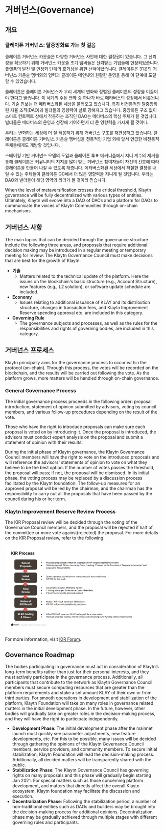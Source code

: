 # 거버넌스(Governance)<a id="governance"></a>

## 개요 <a id="overview"></a>

### 클레이튼 거버넌스: 탈중앙화로 가는 첫 걸음<a id="klaytn-governance-taking-the-first-step-to-decentralization"></a>

클레이튼 거버넌스 카운슬은 다양한 거버넌스 사안에 대한 결정권이 있습니다. 그 신뢰성을 확보하기 위해 거버넌스 카운슬 초기 멤버들은 신뢰받는 기업들에 한정되었습니다. 플랫폼의 발전 및 안정화 단계의 효과성을 위한 선택이었습니다. 클레이튼은 31곳의 거버넌스 카운슬 멤버와의 협력과 클레이튼 메인넷의 원활한 운영을 통해 이 단계에 도달할 수 있었습니다.

클레이튼은 클레이튼 거버넌스가 우리 세계의 변화와 정렬된 클레이튼의 성장을 이끌어야 한다고 믿습니다. 이 세계의 주된 변화 중 하나가 바로 메타버스의 성장에서 비롯됩니다. 기술 진보는 더 메타버스화된 세상을 불러오고 있습니다. 특히 비전통적인 탈중앙화된 자율 조직(DAO)과 빌더들의 영향력이 날로 강해지고 있습니다. 중앙화된 구조 없이 스마트 컨트랙트 상에서 작동하는 조직인 DAO는 메타버스의 핵심 주체가 될 것입니다. 빌더들은 메타버스의 운영과 성장에 기여하면서 더 큰 영향력을 가지게 될 것이다.

우리는 변화하는 세상에 더 잘 적응하기 위해 거버넌스 구조를 재편성하고 있습니다. 클레이튼은 클레이튼 거버넌스 카운슬 멤버십을 전통적인 기업 외에 앞서 언급한 비전통적 주체들에게도 개방할 것입니다.

스테이킹 기반 거버넌스 모델의 도입과 클레이튼 투표 메커니즘에서 지니 계수의 제거를 통해 클레이튼은 커뮤니티의 지지를 많이 받는 거버넌스 참여자들이 자신의 선호에 따라 클레이튼을 만들어 나갈 수 있도록 해줍니다. 메타버스화된 세상에서 적절한 결정을 내릴 수 있는 주체들이 클레이튼 GC에서 더 많은 영향력을 지니게 될 것입니다. 우리는 DAO와 빌더들이 해당 영역의 리더가 될 것이라 믿습니다.

When the level of metaversification crosses the critical threshold, Klaytn governance will be fully decentralized with various types of entities. Ultimately, Klaytn will evolve into a DAO of DAOs and a platform for DAOs to communicate the voices of Klaytn Communities through on-chain mechanisms.

## 거버넌스 사항 <a id="governance-topics"></a>

The main topics that can be decided through the governance structure include the following three areas, and proposals that require additional decision making may be introduced in a regular meeting or temporary meeting for review. The Klaytn Governance Council must make decisions that are best for the growth of Klaytn.

- **기술**
  - Matters related to the technical update of the platform. Here the issues on the blockchain's basic structure (e.g., Account Structure), new features (e.g., L2 solution), or software update schedule are included.
- **Economy**
  - Issues relating to additional issuance of KLAY and its distribution structure, changes in transaction fees, and Klaytn Improvement Reserve spending approval etc. are included in this category.
- **Governing Rule**
  - The governance subjects and processes, as well as the rules for the responsibilities and rights of governing bodies, are included in this category.

## 거버넌스 프로세스 <a id="governance-process"></a>

Klaytn principally aims for the governance process to occur within the protocol (on-chain). Through this process, the votes will be recorded on the blockchain, and the results will be carried out following the vote. As the platform grows, more matters will be handled through on-chain governance.

### General Governance Process <a id="general-governance-process"></a>

The initial governance process proceeds in the following order: proposal introduction, statement of opinion submitted by advisors, voting by council members, and various follow-up procedures depending on the result of the vote.

Those who have the right to introduce proposals can make sure each proposal is voted on by introducing it. Once the proposal is introduced, the advisors must conduct expert analysis on the proposal and submit a statement of opinion with their results.

During the initial phase of Klaytn governance, the Klaytn Governance Council members will have the right to vote on the introduced proposals and will reference the advisors' statements of opinion to vote on what they believe to be the best option. If the number of votes passes the threshold, the proposal will pass; if not, the proposal will be dismissed. In its initial phase, the voting process may be replaced by a discussion process facilitated by the Klaytn foundation. The follow-up measures for an approved proposal will be led by the chairman, and the chairman has the responsibility to carry out all the proposals that have been passed by the council during his or her term.

### Klaytn Improvement Reserve Review Process <a id="klaytn-improvement-reserve-review-process"></a>


The KIR Proposal review will be decided through the voting of the Governance Council members, and the proposal will be rejected if half of the committee or more vote against(rejected) the proposal. For more details on the KIR Proposal review, refer to the following.

![kir_process](../images/kir_process.png)

For more information, visit [KIR Forum](https://kir.klaytn.com/).

## Governance Roadmap <a id="governance-roadmap"></a>

The bodies participating in governance must act in consideration of Klaytn’s long-term benefits rather than just for their personal interests, and they must actively participate in the governance process. Additionally, all participants that contribute to the network as Klaytn Governance Council members must secure computing resources that are greater than the platform requirements and stake a set amount KLAY of their own or from third parties. For smooth operations in development and stabilization of the platform, Klaytn Foundation will take on many roles in governance related matters in the initial development phase. In the future, however, other bodies will gradually take on greater roles in the decision-making process, and they will have the right to participate independently.

* **Development Phase**: The initial development phase after the mainnet launch must quickly see parameter adjustments, new feature developments, etc. For this to be possible, many issues will be decided through gathering the opinions of the Klaytn Governance Council members, service providers, and community members. To secure initial stabilization, Klaytn Foundation will lead the decision-making process. Additionally, all decided matters will be transparently shared with the public.
* **Stabilization Phase**: The Klaytn Governance Council has governing rights on many proposals and this phase will gradually begin starting Jan 2021. For special matters such as those concerning platform development, and matters that directly affect the overall Klaytn ecosystem, Klaytn foundation may facilitate the discussion and execution.
* **Decentralization Phase**: Following the stabilization period, a number of non-traditional entities such as DAOs and builders may be brought into the decision-making process for additional opinions. Decentralization phase may be gradually achieved through multiple stages with different governing rules and participants.
